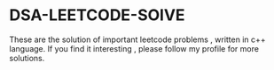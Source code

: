 # DSA-LEETCODE-SOlVE
These are the  solution of important leetcode problems , written in c++ language. 
If you find it interesting , please follow my profile for more solutions.
